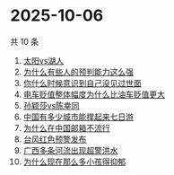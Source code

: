 # 2025-10-06

共 10 条

<!-- BEGIN -->
<!-- 最后更新时间 Mon Oct 06 2025 06:14:28 GMT+0800 (China Standard Time) -->

1. [太阳vs湖人](https://www.zhihu.com/search?q=太阳vs湖人)
1. [为什么有些人的预判能力这么强](https://www.zhihu.com/search?q=为什么有些人的预判能力这么强)
1. [你什么时候意识到自己没见过世面](https://www.zhihu.com/search?q=你什么时候意识到自己没见过世面)
1. [电车贬值整体幅度为什么比油车贬值更大](https://www.zhihu.com/search?q=电车贬值整体幅度为什么比油车贬值更大)
1. [孙颖莎vs陈幸同](https://www.zhihu.com/search?q=孙颖莎vs陈幸同)
1. [中国有多少城市能撑起来七日游](https://www.zhihu.com/search?q=中国有多少城市能撑起来七日游)
1. [为什么在中国邮箱不流行](https://www.zhihu.com/search?q=为什么在中国邮箱不流行)
1. [台风红色预警发布](https://www.zhihu.com/search?q=台风红色预警发布)
1. [广西多条河流出现超警洪水](https://www.zhihu.com/search?q=广西多条河流出现超警洪水)
1. [为什么现在那么多小孩得抑郁](https://www.zhihu.com/search?q=为什么现在那么多小孩得抑郁)

<!-- END -->
